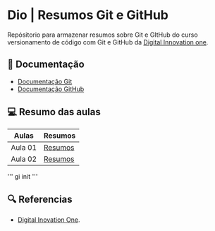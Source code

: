 # Dio | Resumos Git e GitHub 

Repósitorio para armazenar resumos sobre Git e GItHub do curso versionamento de código com Git e GitHub da [Digital Innovation one](https://wwww.dio.me/).

## 📜 Documentação 
- [Documentação Git](https://git-scm.com/doc)
- [Documentação GitHub](https://docs.github.com/)

## 💻 Resumo das aulas 

| Aulas | Resumos|
|-------|--------|
|Aula 01| [Resumos]() |
|Aula 02| [Resumos]() |

'''
gi init
'''

## 🔍 Referencias
- [Digital Inovation One]().

